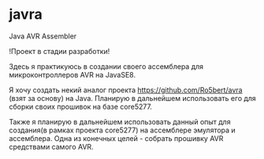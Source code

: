 # javra
Java AVR Assembler

!Проект в стадии разработки!

Здесь я практикуюсь в создании своего ассемблера для микроконтроллеров AVR на JavaSE8.

Я хочу создать некий аналог проекта https://github.com/Ro5bert/avra (взят за основу) на Java.
Планирую в дальнейшем использовать его для сборки своих прошивок на базе core5277.

Также я планирую в дальнейшем использовать данный опыт для создания(в рамках проекта core5277) на ассемблере эмулятора и ассемблера.
Одна из конечных целей - собрать прошивку AVR средствами самого AVR.
